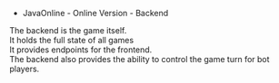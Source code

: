 * JavaOnline - Online Version - Backend

The backend is the game itself.<br>
It holds the full state of all games<br>
It provides endpoints for the frontend.<br>
The backend also provides the ability to control the game turn for bot players.